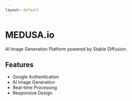 ```yaml
---
layout: default
---
```


# MEDUSA.io

AI Image Generation Platform powered by Stable Diffusion.

## Features

- Google Authentication
- AI Image Generation
- Real-time Processing
- Responsive Design
